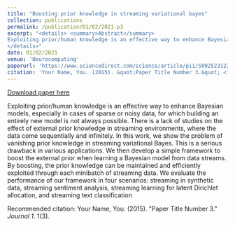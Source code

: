```yaml
---
title: "Boosting prior knowledge in streaming variational bayes"
collection: publications
permalink: /publication/01/02/2021-p3
excerpt: "<details> <summary>Abstract</summary>
Exploiting prior/human knowledge is an effective way to enhance Bayesian models, especially in cases of sparse or noisy data, for which building an entirely new model is not always possible. There is a lack of studies on the effect of external prior knowledge in streaming environments, where the data come sequentially and infinitely. In this work, we show the problem of vanishing prior knowledge in streaming variational Bayes. This is a serious drawback in various applications. We then develop a simple framework to boost the external prior when learning a Bayesian model from data streams. By boosting, the prior knowledge can be maintained and efficiently exploited through each minibatch of streaming data. We evaluate the performance of our framework in four scenarios: streaming in synthetic data, streaming sentiment analysis, streaming learning for latent Dirichlet allocation, and streaming text classification
</details>"
date: 01/02/2021
venue: 'Neurocomputing'
paperurl: 'https://www.sciencedirect.com/science/article/pii/S0925231220315605'
citation: 'Your Name, You. (2015). &quot;Paper Title Number 3.&quot; <i>Journal 1</i>. 1(3).'
---
```


<a href='https://www.sciencedirect.com/science/article/pii/S0925231220315605'>Download paper here</a>

Exploiting prior/human knowledge is an effective way to enhance Bayesian models, especially in cases of sparse or noisy data, for which building an entirely new model is not always possible. There is a lack of studies on the effect of external prior knowledge in streaming environments, where the data come sequentially and infinitely. In this work, we show the problem of vanishing prior knowledge in streaming variational Bayes. This is a serious drawback in various applications. We then develop a simple framework to boost the external prior when learning a Bayesian model from data streams. By boosting, the prior knowledge can be maintained and efficiently exploited through each minibatch of streaming data. We evaluate the performance of our framework in four scenarios: streaming in synthetic data, streaming sentiment analysis, streaming learning for latent Dirichlet allocation, and streaming text classification

Recommended citation: Your Name, You. (2015). "Paper Title Number 3." <i>Journal 1</i>. 1(3).